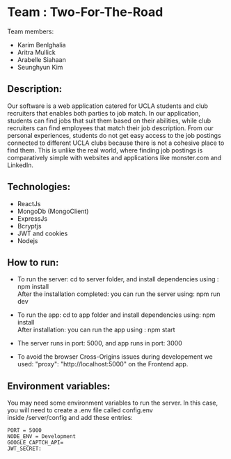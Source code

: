 # Team : Two-For-The-Road

Team members:
* Karim Benlghalia
* Aritra Mullick
* Arabelle Siahaan
* Seunghyun Kim

## Description:
Our software is a web application catered for UCLA students and club recruiters that enables both parties to job match. 
In our application, students can find jobs that suit them based on their abilities, 
while club recruiters can find employees that match their job description. From our personal experiences, 
students do not get easy access to the job postings connected to different UCLA clubs because there is not a cohesive place to find them. This is unlike the real world, 
where finding job postings is comparatively simple with websites and applications like monster.com and LinkedIn.

## Technologies:
* ReactJs
* MongoDb (MongoClient)
* ExpressJs
* Bcryptjs
* JWT and cookies
* Nodejs

## How to run:
* To run the server: cd to server folder, and install dependencies using : npm install  <br/> After the installation completed: you can run the server using: npm run dev

* To run the app: cd to app folder and install dependencies using: npm install
  <br/> After installation: you can run the app using : npm start
* The server runs in port: 5000, and app runs in port: 3000
  
* To avoid the browser Cross-Origins issues during developement we used: "proxy": "http://localhost:5000" on the Frontend app.
## Environment variables:
You may need some environment variables to  run the server. In this case, you will need to create a .env file called config.env </br>
inside /server/config and add these entries: </br>
```
PORT = 5000
NODE_ENV = Development
GOOGLE_CAPTCH_API=
JWT_SECRET: 
```


 
  


